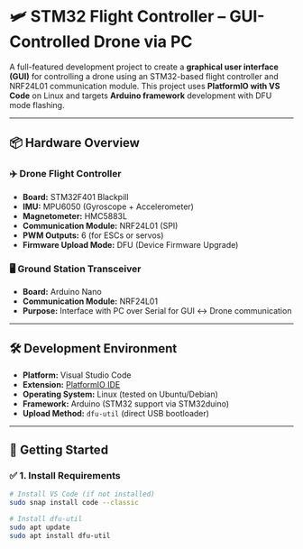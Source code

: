 # 🛩️ STM32 Flight Controller – GUI-Controlled Drone via PC

A full-featured development project to create a **graphical user interface (GUI)** for controlling a drone using an STM32-based flight controller and NRF24L01 communication module. This project uses **PlatformIO with VS Code** on Linux and targets **Arduino framework** development with DFU mode flashing.

---

## 📦 Hardware Overview

### ✈️ Drone Flight Controller
- **Board:** STM32F401 Blackpill
- **IMU:** MPU6050 (Gyroscope + Accelerometer)
- **Magnetometer:** HMC5883L
- **Communication Module:** NRF24L01 (SPI)
- **PWM Outputs:** 6 (for ESCs or servos)
- **Firmware Upload Mode:** DFU (Device Firmware Upgrade)

### 🖥️ Ground Station Transceiver
- **Board:** Arduino Nano
- **Communication Module:** NRF24L01
- **Purpose:** Interface with PC over Serial for GUI ↔️ Drone communication

---

## 🛠️ Development Environment

- **Platform:** Visual Studio Code
- **Extension:** [PlatformIO IDE](https://platformio.org/install/ide?install=vscode)
- **Operating System:** Linux (tested on Ubuntu/Debian)
- **Framework:** Arduino (STM32 support via STM32duino)
- **Upload Method:** `dfu-util` (direct USB bootloader)

---

## 🚀 Getting Started

### ✅ 1. Install Requirements

```bash
# Install VS Code (if not installed)
sudo snap install code --classic

# Install dfu-util
sudo apt update
sudo apt install dfu-util

